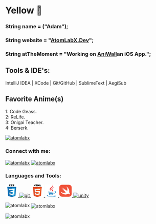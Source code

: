 # Yellow 👋
### String name = ("Adam");<br>
### String website = "<a href="https://atomlabx.github.io">AtomLabX.Dev</a>";<br>
### String atTheMoment = "Working on <a href="https://atomlabx.github.io">AniWall</a>an iOS App.";<br>

## Tools & IDE's:<br>
IntelliJ IDEA | XCode | Git/GitHub | SublimeText | AegiSub

## Favorite Anime(s)<br>
1: Code Geass.<br> 
2: ReLife.<br>
3: Onigai Teacher.<br>
4: Berserk.<br>

<p align="left"> <a href="https://twitter.com/atomlabx" target="blank"><img src="https://img.shields.io/twitter/follow/atomlabx?logo=twitter&style=for-the-badge" alt="atomlabx" /></a> </p>

<h3 align="left">Connect with me:</h3>
<p align="left">
<a href="https://twitter.com/atomlabx" target="blank"><img align="center" src="https://raw.githubusercontent.com/rahuldkjain/github-profile-readme-generator/master/src/images/icons/Social/twitter.svg" alt="atomlabx" height="30" width="40" /></a>
<a href="https://www.youtube.com/c/atomlabx" target="blank"><img align="center" src="https://raw.githubusercontent.com/rahuldkjain/github-profile-readme-generator/master/src/images/icons/Social/youtube.svg" alt="atomlabx" height="30" width="40" /></a>
</p>

<h3 align="left">Languages and Tools:</h3>
<p align="left"> <a href="https://www.w3schools.com/css/" target="_blank" rel="noreferrer"> <img src="https://raw.githubusercontent.com/devicons/devicon/master/icons/css3/css3-original-wordmark.svg" alt="css3" width="40" height="40"/> </a> <a href="https://git-scm.com/" target="_blank" rel="noreferrer"> <img src="https://www.vectorlogo.zone/logos/git-scm/git-scm-icon.svg" alt="git" width="40" height="40"/> </a> <a href="https://www.w3.org/html/" target="_blank" rel="noreferrer"> <img src="https://raw.githubusercontent.com/devicons/devicon/master/icons/html5/html5-original-wordmark.svg" alt="html5" width="40" height="40"/> </a> <a href="https://www.java.com" target="_blank" rel="noreferrer"> <img src="https://raw.githubusercontent.com/devicons/devicon/master/icons/java/java-original.svg" alt="java" width="40" height="40"/> </a> <a href="https://developer.apple.com/swift/" target="_blank" rel="noreferrer"> <img src="https://raw.githubusercontent.com/devicons/devicon/master/icons/swift/swift-original.svg" alt="swift" width="40" height="40"/> </a> <a href="https://unity.com/" target="_blank" rel="noreferrer"> <img src="https://www.vectorlogo.zone/logos/unity3d/unity3d-icon.svg" alt="unity" width="40" height="40"/> </a> </p>

<p><img align="left" src="https://github-readme-stats.vercel.app/api/top-langs?username=atomlabx&show_icons=true&locale=en&layout=compact" alt="atomlabx" /></p>

<p>&nbsp;<img align="center" src="https://github-readme-stats.vercel.app/api?username=atomlabx&show_icons=true&locale=en" alt="atomlabx" /></p>

<p><img align="center" src="https://github-readme-streak-stats.herokuapp.com/?user=atomlabx&" alt="atomlabx" /></p>
